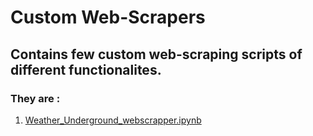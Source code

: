 # Custom Web-Scrapers
## Contains few custom web-scraping scripts of different functionalites.
### They are :
1. [Weather_Underground_webscrapper.ipynb](Weather_Underground_webscrapper.ipynb)
